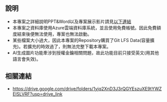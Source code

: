 ## 說明
- 本專案之詳細說明PPT&Word以及專案展示影片請見[以下連結](https://drive.google.com/drive/folders/1yjq2XnD3J3rQGYEszuXE9tYWZEISLVRF?usp=drive_link)
- 本專案之資料庫使用Azure雲端資料庫系統，並且使用免費帳號。因此免費額度結束後便無法使用，專案也無法啟動。
- 某些檔案大小過大，因此本專案的Repository購買了Git LFS Data(容量擴充)。若擴充的時效過了，則無法完整下載本專案。
- AI生成圖片功能牽涉到授權金鑰相關問題，故此功能目前只接受英文(用其他語言會失效)。

## 相關連結
- https://drive.google.com/drive/folders/1yjq2XnD3J3rQGYEszuXE9tYWZEISLVRF?usp=drive_link
